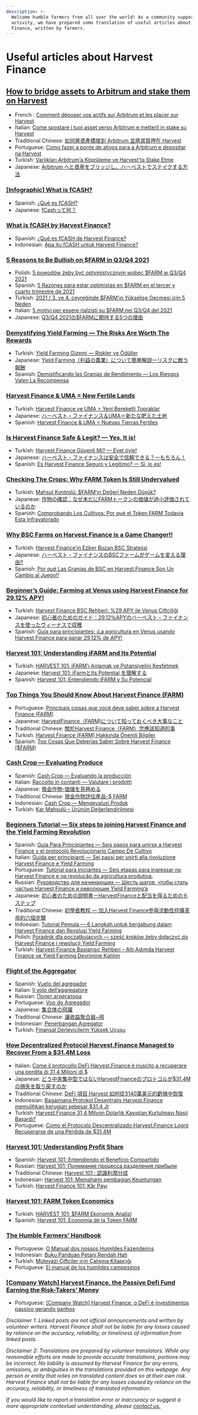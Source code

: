 ```yaml
---
description: >-
  Welcome humble farmers from all over the world! As a community supported
  activity, we have prepared some translation of useful articles about Harvest
  Finance, written by farmers.
---
```


# Useful articles about Harvest Finance

## [How to bridge assets to Arbitrum and stake them on Harvest](https://bob-duval.medium.com/how-to-bridge-assets-to-arbitrum-and-stake-them-on-harvest-2c8a8b18f7a5) <a href="#f864" id="f864"></a>

* French : [Comment déposer vos actifs sur Arbitrum et les placer sur Harvest](https://bob-duval.medium.com/comment-d%C3%A9poser-vos-actifs-sur-arbitrum-et-les-placer-sur-harvest-de018a20c83c)
* Italian: [Come spostare i tuoi asset verso Arbitrum e metterli in stake su Harvest](https://coirof.medium.com/come-spostare-i-tuoi-asset-verso-arbitrum-e-metterli-in-stake-su-harvest-212a6aaacf0c)
* Traditional Chinese: [如何將資產橋接到 Arbitrum 並將其質押在 Harvest](https://harvestfinance-tw.medium.com/%E5%A6%82%E4%BD%95%E5%B0%87%E8%B3%87%E7%94%A2%E6%A9%8B%E6%8E%A5%E5%88%B0-arbitrum-%E4%B8%A6%E5%B0%87%E5%85%B6%E8%B3%AA%E6%8A%BC%E5%9C%A8-harvest-12b0c7388d0d)
* Portuguese: [Como fazer a ponte de ativos para a Arbitrum e depositar na Harvest](https://medium.com/@Blue\_Poison/como-fazer-a-ponte-de-ativos-para-a-arbitrum-e-depositar-na-harvest-fd517d4ede9b)
* Turkish: [Varlıkları Arbitrum’a Köprüleme ve Harvest’ta Stake Etme](https://harvestfiturkce.medium.com/varl%C4%B1klar%C4%B1-arbitruma-k%C3%B6pr%C3%BCleme-ve-harvest-ta-stake-etme-cfff3024d678)
* Japanese: [Arbitrum へと資産をブリッジし、ハーベストでステイクする方法](https://miwa-wv.medium.com/arbitrum-%E3%81%B8%E3%81%A8%E8%B3%87%E7%94%A3%E3%82%92%E3%83%96%E3%83%AA%E3%83%83%E3%82%B8%E3%81%97-%E3%83%8F%E3%83%BC%E3%83%99%E3%82%B9%E3%83%88%E3%81%A7%E3%82%B9%E3%83%86%E3%82%A4%E3%82%AF%E3%81%99%E3%82%8B%E6%96%B9%E6%B3%95-92ffed1ad140)

### [\[Infographic\] What is fCASH?](https://yogafire-genuine.medium.com/infographic-what-is-fcash-8c3402311a69) <a href="#744d" id="744d"></a>

* Spanish: [¿Qué es fCASH?](https://c3h.medium.com/es-qu%C3%A9-es-fcash-3fdb06bdb623)
* Japanese: [fCashって何？](https://miwa-wv.medium.com/jpn-fcash%E3%81%A3%E3%81%A6%E4%BD%95-7ef7ae883c63)

### [What is fCASH by Harvest Finance?](https://www.publish0x.com/bityard/superumans-4-what-is-fcash-by-harvest-finance-xjojqor) <a href="#c5d9" id="c5d9"></a>

* Spanish: [¿Qué es fCASH de Harvest Finance?](https://c3h.medium.com/superumans-4-qu%C3%A9-es-fcash-de-harvest-finance-d32aa60eb1de)
* Indonesian: [Apa itu fCASH untuk Harvest Finance?](https://gamewatch21.medium.com/superumans-4-apa-itu-fcash-untuk-harvest-finance-850c982fb648)

### [5 Reasons to Be Bullish on $FARM in Q3/Q4 2021](https://notsellin.medium.com/5-reasons-to-be-bullish-on-farm-in-q3-2021-1b8d28802309) <a href="#41fa" id="41fa"></a>

* Polish: [5 powodów żeby być optymistycznym wobec $FARM w Q3/Q4 2021](https://1551lukas.medium.com/5-powod%C3%B3w-%C5%BCeby-by%C4%87-optymistycznym-wobec-farm-w-q3-q4-2021-345ea5e51ff3)
* Spanish: [5 Razones para estar optimistas en $FARM en el tercer y cuarto trimestre de 2021](https://c3h.medium.com/5-razones-para-estar-optimistas-en-farm-en-el-tercer-y-cuarto-trimestre-de-2021-74515d3e7c85)
* Turkish: [2021 / 3. ve 4. çeyreğinde $FARM’ın Yükselişe Geçmesi için 5 Neden](https://armogpublish.medium.com/2021-3-ve-4-%C3%A7eyre%C4%9Finde-farm%C4%B1n-y%C3%BCkseli%C5%9Fe-ge%C3%A7mesi-i%C3%A7in-5-neden-758754121017)
* Italian: [5 motivi per essere rialzisti su $FARM nei Q3/Q4 del 2021](https://coirof.medium.com/5-motivi-per-essere-rialzisti-su-farm-nei-q3-q4-del-2021-e728e7a437bb)
* Japanese: [Q3/Q4 2021の$FARMに期待する5つの理由](https://miwa-wv.medium.com/q3-q4-2021%E3%81%AE-farm%E3%81%AB%E6%9C%9F%E5%BE%85%E3%81%99%E3%82%8B5%E3%81%A4%E3%81%AE%E7%90%86%E7%94%B1-8bada6b0b6bb)

### [Demystifying Yield Farming — The Risks Are Worth The Rewards](https://beincrypto.com/demystifying-yield-farming-the-risks-are-worth-the-rewards/) <a href="#3fc9" id="3fc9"></a>

* Turkish: [Yield Farming Gizemi — Riskler ve Ödüller](https://armogpublish.medium.com/yield-farming-gizemini-%C3%A7%C3%B6zmek-riskler-ve-%C3%B6d%C3%BCller-e49fb2d81b76)
* Japanese: [Yield Farming（利益の農業）について簡単解説ーリスクに敵う報酬](https://miwa-wv.medium.com/yield-farming-%E5%88%A9%E7%9B%8A%E3%81%AE%E8%BE%B2%E6%A5%AD-%E3%81%AB%E3%81%A4%E3%81%84%E3%81%A6%E7%B0%A1%E5%8D%98%E8%A7%A3%E8%AA%AC%E3%83%BC%E3%83%AA%E3%82%B9%E3%82%AF%E3%81%AB%E6%95%B5%E3%81%86%E5%A0%B1%E9%85%AC-4f20382d3eb4)
* Spanish: [Demistificando las Granjas de Rendimiento — Los Riesgos Valen La Recompensa](https://axel12.medium.com/demistificando-las-granjas-de-rendimiento-las-recompensas-valen-los-riesgos-6ac5762832d7)

### [Harvest Finance & UMA = New Fertile Lands](https://notsellin.medium.com/harvest-finance-uma-new-fertile-lands-d9c0a583863a) <a href="#dabd" id="dabd"></a>

* Turkish: [Harvest Finance ve UMA = Yeni Bereketli Topraklar](https://armogpublish.medium.com/harvest-finance-ve-uma-yeni-bereketli-topraklar-58236e3278f7)
* Japanese: [ハーベスト・ファイナンス＆UMA＝新たな肥えた土地](https://miwa-wv.medium.com/%E3%83%8F%E3%83%BC%E3%83%99%E3%82%B9%E3%83%88-%E3%83%95%E3%82%A1%E3%82%A4%E3%83%8A%E3%83%B3%E3%82%B9-uma-%E6%96%B0%E3%81%9F%E3%81%AA%E8%82%A5%E3%81%88%E3%81%9F%E5%9C%9F%E5%9C%B0-92a2aa2f56a6)
* Spanish: [Harvest Finance & UMA = Nuevas Tierras Fertiles](https://axel12.medium.com/harvest-finance-uma-nuevas-tierras-fertiles-87845ee671a1)

### [Is Harvest Finance Safe & Legit? — Yes, It is!](https://notsellin.medium.com/is-harvest-finance-safe-legit-yes-it-is-f9ba8c01d7df) <a href="#4d18" id="4d18"></a>

* Turkish: [Harvest Finance Güvenli Mi? — Evet öyle!](https://armogpublish.medium.com/harvest-finance-g%C3%BCvenli-mi-evet-%C3%B6yle-767605554188)
* Japanese: [ハーベスト・ファイナンスは安全で信頼できる？ーもちろん！](https://miwa-wv.medium.com/%E3%83%8F%E3%83%BC%E3%83%99%E3%82%B9%E3%83%88-%E3%83%95%E3%82%A1%E3%82%A4%E3%83%8A%E3%83%B3%E3%82%B9%E3%81%AF%E5%AE%89%E5%85%A8%E3%81%A7%E4%BF%A1%E9%A0%BC%E3%81%A7%E3%81%8D%E3%82%8B-%E3%83%BC%E3%82%82%E3%81%A1%E3%82%8D%E3%82%93-a194105833bb)
* Spanish: [Es Harvest Finance Seguro y Legitimo? — Si, lo es!](https://axel12.medium.com/es-harvest-finance-seguro-y-legitimo-si-lo-es-c2b8d265eb52)

### [Checking The Crops: Why FARM Token Is Still Undervalued](https://mbroome02.medium.com/checking-the-crops-why-farm-token-is-still-undervalued-cb6b764e6ff5) <a href="#e73b" id="e73b"></a>

* Turkish: [Mahsul Kontrolü: $FARM’ın Değeri Neden Düşük?](https://armogpublish.medium.com/mahsul-kontrol%C3%BC-farm%C4%B1n-de%C4%9Feri-neden-d%C3%BC%C5%9F%C3%BCk-b7e9e810eef)
* Japanese: [作物の確認：なぜ未だにFARMトークンの価値が過小評価されているのか](https://miwa-wv.medium.com/%E4%BD%9C%E7%89%A9%E3%81%AE%E7%A2%BA%E8%AA%8D-%E3%81%AA%E3%81%9C%E6%9C%AA%E3%81%A0%E3%81%ABfarm%E3%83%88%E3%83%BC%E3%82%AF%E3%83%B3%E3%81%AE%E4%BE%A1%E5%80%A4%E3%81%8C%E9%81%8E%E5%B0%8F%E8%A9%95%E4%BE%A1%E3%81%95%E3%82%8C%E3%81%A6%E3%81%84%E3%82%8B%E3%81%AE%E3%81%8B-100707fa094f)
* Spanish: [Comprobando Los Cultivos: Por qué el Token FARM Todavia Esta Infravalorado](https://axel12.medium.com/revisando-los-cultivos-por-qu%C3%A9-el-token-farm-esta-todavia-devaluado-311412ed9b2e)

### [Why BSC Farms on Harvest.Finance is a Game Changer!!](https://www.publish0x.com/crypto-projects-sams-reviews/why-bsc-farms-on-harvestfinance-is-a-game-changer-xomnxlo) <a href="#24c5" id="24c5"></a>

* Turkish: [Harvest Finance’ın Ezber Bozan BSC Stratejisi](https://armogpublish.medium.com/harvest-finance%C4%B1n-ezber-bozan-bsc-stratejisi-ad12ccc364bd)
* Japanese: [ハーベスト・ファイナンスのBSCファームがゲームを変える理由‼](https://miwa-wv.medium.com/%E3%83%8F%E3%83%BC%E3%83%99%E3%82%B9%E3%83%88-%E3%83%95%E3%82%A1%E3%82%A4%E3%83%8A%E3%83%B3%E3%82%B9%E3%81%AEbsc%E3%83%95%E3%82%A1%E3%83%BC%E3%83%A0%E3%81%8C%E3%82%B2%E3%83%BC%E3%83%A0%E3%82%92%E5%A4%89%E3%81%88%E3%82%8B%E7%90%86%E7%94%B1-5183b9d39a1d)
* Spanish: [Por qué Las Granjas de BSC en Harvest.Finance Son Un Cambio al Juego!!](https://axel12.medium.com/por-qu%C3%A9-las-granjas-de-bsc-en-harvest-finance-son-un-cambio-al-juego-14d2ac272716)

### [Beginner’s Guide: Farming at Venus using Harvest Finance for 29.12% APY!](https://read.cash/@Laurenceuuu/beginners-guide-farming-at-venus-using-harvest-finance-for-2912-apy-07b79520) <a href="#625c" id="625c"></a>

* Turkish: [Harvest Finance BSC Rehberi: %29 APY ile Venus Çiftçiliği](https://armogpublish.medium.com/harvest-finance-bsc-rehberi-29-apy-ile-venus-%C3%A7ift%C3%A7ili%C4%9Fi-831ad7547fd)
* Japanese: [初心者のためのガイド：29.12％APYのハーベスト・ファイナンスを使ったヴィーナスで収穫](https://miwa-wv.medium.com/%E5%88%9D%E5%BF%83%E8%80%85%E3%81%AE%E3%81%9F%E3%82%81%E3%81%AE%E3%82%AC%E3%82%A4%E3%83%89-29-12-apy%E3%81%AE%E3%83%8F%E3%83%BC%E3%83%99%E3%82%B9%E3%83%88-%E3%83%95%E3%82%A1%E3%82%A4%E3%83%8A%E3%83%B3%E3%82%B9%E3%82%92%E4%BD%BF%E3%81%A3%E3%81%9F%E3%83%B4%E3%82%A3%E3%83%BC%E3%83%8A%E3%82%B9%E3%81%A7%E5%8F%8E%E7%A9%AB-3d643def57b4)
* Spanish: [Guía para principiantes: ¡La agricultura en Venus usando Harvest Finance para ganar 29,12% de APY!](https://c3h.medium.com/gu%C3%ADa-para-principiantes-la-agricultura-en-venus-usando-harvest-finance-para-ganar-29-12-de-apy-9531e13daf84)

### [Harvest 101: Understanding iFARM and Its Potential](https://mbroome02.medium.com/harvest-101-understanding-ifarm-and-its-potential-54d9cfe305e5) <a href="#9813" id="9813"></a>

* Turkish: [HARVEST 101: iFARM’ı Anlamak ve Potansiyelini Keşfetmek](https://medium.com/@armaganpublish/harvest-101-ifarm%C4%B1-anlamak-ve-potansiyelini-ke%C5%9Ffetmek-11f69b94cf69)
* Japanese: [Harvest 101: iFarmとIts Potential を理解する](https://miwa-wv.medium.com/harvest-101-ifarm%E3%81%A8its-potential-%E3%82%92%E7%90%86%E8%A7%A3%E3%81%99%E3%82%8B-90755ea1be12)
* Spanish: [Harvest 101: Entendiendo iFARM y Su Potencial](https://axel12.medium.com/harvest-101-entendiendo-ifarm-y-su-potencial-4b2067971cf9)

### [Top Things You Should Know About Harvest Finance (FARM)](https://www.publish0x.com/crypto-truth-lexicon/top-things-you-should-know-about-harvest-finance-farm-xpnpygo) <a href="#30a4" id="30a4"></a>

* Portuguese: [Principais coisas que você deve saber sobre a Harvest Finance (FARM)](https://medium.com/@sandraspigato/principais-coisas-que-voc%C3%AA-deve-saber-sobre-a-harvest-finance-farm-ef97f795d470)
* Japanese: [HarvestFinance（FARM)について知っておくべき大事なこと](https://miwa-wv.medium.com/harvestfinance-farm-%E3%81%AB%E3%81%A4%E3%81%84%E3%81%A6%E7%9F%A5%E3%81%A3%E3%81%A6%E3%81%8A%E3%81%8F%E3%81%B9%E3%81%8D%E5%A4%A7%E4%BA%8B%E3%81%AA%E3%81%93%E3%81%A8-5f91d4c3b79a)
* Traditional Chinese: [關於Harvest Finance（FARM）您應該知道的事](https://harvestfinance-tw.medium.com/%E9%97%9C%E6%96%BCharvest-finance-farm-%E6%82%A8%E6%87%89%E8%A9%B2%E7%9F%A5%E9%81%93%E7%9A%84%E4%BA%8B-ff84171c8c92)
* Turkish: [Harvest Finance (FARM) Hakkında Önemli Bilgiler](https://medium.com/@armaganpublish/harvest-finance-farm-hakk%C4%B1nda-%C3%B6nemli-bilgiler-f7075dbe9973)
* Spanish: [Top Cosas Que Deberías Saber Sobre Harvest Finance ($FARM)](https://axel12.medium.com/top-cosas-que-deber%C3%ADas-saber-sobre-harvest-finance-farm-fa5b2865b6f0)

### [Cash Crop — Evaluating Produce](https://redmption.medium.com/cash-crop-evaluating-produce-eade80e5ab2d) <a href="#c491" id="c491"></a>

* Spanish: [Cash Crop — Evaluando la producción](https://axel12.medium.com/cash-crop-evaluando-la-producci%C3%B3n-e460a4cb205d)
* Italian: [Raccolto in contanti — Valutare i prodotti](https://coirof.medium.com/raccolto-in-contanti-valutare-i-prodotti-d70718803013)
* Japanese: [換金作物-価値を見極める](https://miwa-wv.medium.com/%E6%8F%9B%E9%87%91%E4%BD%9C%E7%89%A9-%E4%BE%A1%E5%80%A4%E3%82%92%E8%A6%8B%E6%A5%B5%E3%82%81%E3%82%8B-39575054f0c9)
* Traditional Chinese: [現金作物評估產品-$ FARM](https://harvestfinance-tw.medium.com/%E7%8F%BE%E9%87%91%E4%BD%9C%E7%89%A9%E8%A9%95%E4%BC%B0%E7%94%A2%E5%93%81-farm-dd1eee158b1d)
* Indonesian: [Cash Crop — Mengevalusi Produk](https://medium.com/@gamewatch21/cash-crop-mengevalusi-produk-8c4333939025)
* Turkish: [Kar Mahsulü – Ürünün Değerlendirilmesi](https://harvestfiturkce.medium.com/kar-mahsul%C3%BC-%C3%BCr%C3%BCn%C3%BCn-de%C4%9Ferlendirilmesi-7273be3fd91a)

### [**Beginners Tutorial — Six steps to joining Harvest Finance and the Yield Farming Revolution**](https://redmption.medium.com/yield-farming-for-beginners-getting-started-with-harvest-finance-aca3991fccc3) <a href="#16f8" id="16f8"></a>

* Spanish: [Guía Para Principiantes — Seis pasos para unirse a Harvest Finance y el protocolo Revolucionario Campo De Cultivo](https://axel12.medium.com/gu%C3%ADa-para-principiantes-seis-pasos-para-unirse-a-harvest-finance-y-el-protocolo-revolucionario-d83d0ec771ef)
* Italian: [Guida per principianti — Sei passi per unirti alla rivoluzione Harvest Finance e Yield Farming](https://coirof.medium.com/guida-per-principianti-sei-passi-per-unirti-alla-rivoluzione-harvest-finance-e-yield-farming-657ca1a9615d)
* Portuguese: [Tutorial para iniciantes — Seis etapas para ingressar no Harvest Finance e na revolução da agricultura produtiva.](https://medium.com/@sandraspigato/tutorial-para-iniciantes-seis-etapas-para-ingressar-no-harvest-finance-e-na-revolu%C3%A7%C3%A3o-da-e603e7b6e673)
* Russian: [Руководство для начинающих — Шесть шагов, чтобы стать частью Harvest Finance и революции Yield Farming’a](https://medium.com/@makurinma03/%D1%80%D1%83%D0%BA%D0%BE%D0%B2%D0%BE%D0%B4%D1%81%D1%82%D0%B2%D0%BE-%D0%B4%D0%BB%D1%8F-%D0%BD%D0%B0%D1%87%D0%B8%D0%BD%D0%B0%D1%8E%D1%89%D0%B8%D1%85-%D1%88%D0%B5%D1%81%D1%82%D1%8C-%D1%88%D0%B0%D0%B3%D0%BE%D0%B2-%D1%87%D1%82%D0%BE%D0%B1%D1%8B-%D1%81%D1%82%D0%B0%D1%82%D1%8C-%D1%87%D0%B0%D1%81%D1%82%D1%8C%D1%8E-harvest-finance-%D0%B8-%D1%80%D0%B5%D0%B2%D0%BE%D0%BB%D1%8E%D1%86%D0%B8%D0%B8-yield-45b50990d56)
* Japanese: [初心者のための説明書ーHarvestFinanceと配当を得るための６ステップ](https://miwa-wv.medium.com/%E5%88%9D%E5%BF%83%E8%80%85%E3%81%AE%E3%81%9F%E3%82%81%E3%81%AE%E8%AA%AC%E6%98%8E%E6%9B%B8%E3%83%BCharvestfinance%E3%81%A8%E9%85%8D%E5%BD%93%E3%82%92%E5%BE%97%E3%82%8B%E3%81%9F%E3%82%81%E3%81%AE%EF%BC%96%E3%82%B9%E3%83%86%E3%83%83%E3%83%97-9638dd921092)
* Traditional Chinese: [初學者教程 — 加入Harvest Finance參與流動性挖擴革命的六個步驟](https://harvestfinance-tw.medium.com/%E7%B5%A6%E6%B5%81%E5%8B%95%E6%80%A7%E6%8C%96%E6%93%B4%E7%9A%84%E5%88%9D%E5%AD%B8%E8%80%85-harvest-finance-%E7%9A%84%E7%AC%AC%E4%B8%80%E5%A0%82%E8%AA%B2-84b0b2155b)
* Indoesian: [Tutorial Pemula — 6 Langkah untuk bergabung dalam Harvest Finance dan Revolusi Yield Farming](https://medium.com/@gamewatch21/tutorial-pemula-6-langkah-untuk-bergabung-dalam-harvest-finance-dan-revolusi-yield-farming-8f81c9d63c35)
* Polish: [Poradnik dla początkujących — sześć kroków żeby dołączyć do Harvest Finance i rewolucji Yield Farming](https://1551lukas.medium.com/poradnik-dla-pocz%C4%85tkuj%C4%85cych-sze%C5%9B%C4%87-krok%C3%B3w-%C5%BCeby-do%C5%82%C4%85czy%C4%87-do-harvest-finance-i-rewolucji-yield-131c47539e38)
* Turkish: [Harvest Finance Başlangıç Rehberi – Altı Adımda Harvest Finance ve Yield Farming Devrimine Katılım](https://harvestfiturkce.medium.com/harvest-finance-ba%C5%9Flang%C4%B1%C3%A7-rehberi-alt%C4%B1-ad%C4%B1mda-harvest-finance-ve-yield-farming-devrimine-kat%C4%B1l%C4%B1m-6cc15475db)

### [**Flight of the Aggregator**](https://redmption.medium.com/flight-of-the-aggregator-1a687a1662ed) <a href="#de50" id="de50"></a>

* Spanish: [Vuelo del agregador](https://axel12.medium.com/the-flight-of-the-alligator-15d8850e561b)
* Italian: [Il volo dell’aggregatore](https://coirof.medium.com/il-volo-dellaggregatore-3296b20d115b)
* Russian: [Полет агрегатора](https://makurinma03.medium.com/%D0%BF%D0%BE%D0%BB%D0%B5%D1%82-%D0%B0%D0%B3%D1%80%D0%B5%D0%B3%D0%B0%D1%82%D0%BE%D1%80%D0%B0-1c86482585e7)
* Portuguese: [Voo do Agregador](https://medium.com/@sandraspigato/voo-do-agregador-2ffefc3f1861)
* Japanese: [集合体の飛躍](https://miwa-wv.medium.com/%E9%9B%86%E5%90%88%E4%BD%93%E3%81%AE%E9%A3%9B%E8%BA%8D-6d3dbb68e1c9)
* Traditional Chinese: [讓收益聚合器\~飛](https://harvestfinance-tw.medium.com/%E8%AE%93%E6%94%B6%E7%9B%8A%E8%81%9A%E5%90%88%E5%99%A8-%E9%A3%9B-4ee850eea484?source=follow\_footer---------0----------------------------)
* Indonesian: [Penerbangan Agregator](https://medium.com/@gamewatch21/penerbangan-agregator-6b1fb11f454f)
* Turkish: [Finansal Derleyicilerin Yüksek Uçuşu](https://medium.com/@armaganpublish/finansal-derleyicilerin-y%C3%BCksek-u%C3%A7u%C5%9Fu-1f4bd7497c95)

### [**How Decentralized Protocol Harvest.Finance Managed to Recover From a $31.4M Loss**](https://www.publish0x.com/coinbuzz/how-decentralized-protocol-harvestfinance-managed-to-recover-xdnryrj) <a href="#bffc" id="bffc"></a>

* Italian: [Come il protocollo DeFi Harvest.Finance è riuscito a recuperare una perdita di 31,4 Milioni di $](https://coirof.medium.com/come-il-protocollo-defi-harvest-finance-%C3%A8-riuscito-a-recuperare-una-perdita-di-31-4-milioni-di-ef500d33c8ea)
* Japanese: [どう中央集中型ではないHarvestFinanceのプロトコルが$31.4Mの損失を取り戻すのか](https://miwa-wv.medium.com/%E3%81%A9%E3%81%86%E4%B8%AD%E5%A4%AE%E9%9B%86%E4%B8%AD%E5%9E%8B%E3%81%A7%E3%81%AF%E3%81%AA%E3%81%84harvestfinance%E3%81%AE%E3%83%97%E3%83%AD%E3%83%88%E3%82%B3%E3%83%AB%E3%81%8C-31-4m%E3%81%AE%E6%90%8D%E5%A4%B1%E3%82%92%E5%8F%96%E3%82%8A%E6%88%BB%E3%81%99%E3%81%AE%E3%81%8B-6fda0482ec6e)
* Traditional Chinese: [DeFi 項目 Harvest 如何從3140萬美元的虧損中恢復](https://harvestfinance-tw.medium.com/defi-%E9%A0%85%E7%9B%AE-harvest-%E5%A6%82%E4%BD%95%E5%BE%9E3140%E8%90%AC%E7%BE%8E%E5%85%83%E7%9A%84%E8%99%A7%E6%90%8D%E4%B8%AD%E6%81%A2%E5%BE%A9-93debef65917)
* Indonesian: [Bagaimana Protokol Desentralis Harvest.Finance memulihkan kerugian sebesar $31.4 Jt](https://medium.com/@gamewatch575/bagaimana-protokol-desentralis-harvest-finance-memulihkan-kerugian-sebesar-31-4-jt-eb0fcdb9f3e9)
* Turkish: [Harvest.Finance 31,4 Milyon Dolarlık Kayıptan Kurtulmayı Nasıl Başardı?](https://harvestturkce.medium.com/harvest-finance-31-4-milyon-dolarl%C4%B1k-kay%C4%B1ptan-kurtulmay%C4%B1-nas%C4%B1l-ba%C5%9Fard%C4%B1-2ce65d7f769c)
* Portuguese: [Como el Protocolo Descentralizado Harvest.Finance Logró Recuperarse de una Pérdida de $31.4M](https://axel12.medium.com/como-el-protocolo-descentralizado-harvest-finance-logr%C3%B3-recuperarse-de-una-p%C3%A9rdida-de-31-4m-1945bba6010e)

### [Harvest 101: Understanding Profit Share](https://mbroome02.medium.com/harvest-101-understanding-profit-share-4dccfd1a8c) <a href="#5b4c" id="5b4c"></a>

* Spanish: [Harvest 101: Entendiendo el Beneficio Compartido](https://axel12.medium.com/harvest-101-entendiendo-el-beneficio-compartido-cb8e8653106c)
* Russian: [Harvest 101: Понимание процесса разделения прибыли](https://maks-repin-repin.medium.com/harvest-101-%D0%BF%D0%BE%D0%BD%D0%B8%D0%BC%D0%B0%D0%BD%D0%B8%D0%B5-%D1%80%D0%B0%D0%B7%D0%B4%D0%B5%D0%BB%D0%B5%D0%BD%D0%B8%D1%8F-%D0%BF%D1%80%D0%B8%D0%B1%D1%8B%D0%BB%D0%B8-e50822e38b2c)
* Traditional Chinese: [Harvest 101 : 認識利潤分成](https://harvestfinance-tw.medium.com/harvest-101-%E8%AA%8D%E8%AD%98%E5%88%A9%E6%BD%A4%E5%88%86%E6%88%90-28d04856c887)
* Indonesian: [Harvest 101: Memahami pembagian Keuntungan](https://medium.com/@gamewatch21/harvest-101-memahami-pembagian-keuntungan-415ceb3a10a1)
* Turkish: [Harvest Finance 101: Kâr Payı](https://harvestfiturkce.medium.com/harvest-finance-101-k%C3%A2r-pay%C4%B1-eebaeb83fded)

### [Harvest 101: FARM Token Economics](https://mbroome02.medium.com/harvest-101-farm-token-economics-1925f24537ca) <a href="#5488" id="5488"></a>

* Turkish: [HARVEST 101: $FARM Ekonomik Analizi](https://medium.com/@armaganpublish/harvest-101-farm-ekonomik-analizi-f4861e798354)
* Spanish: [Harvest 101: Economia de la Token FARM](https://axel12.medium.com/harvest-101-economia-de-las-tokens-farm-31c24f6a305d)

### [The Humble Farmers’ Handbook](https://medium.com/@BIBI\_CAT/the-humble-farmers-handbook-d7101a06d5bf) <a href="#e685" id="e685"></a>

* Portuguese: [O Manual dos nossos Humildes Fazendeiros](https://medium.com/@sandraspigato/o-manual-dos-nossos-humildes-fazendeiros-3e2365f2c676)
* Indonesian: [Buku Panduan Petani Rendah Hati](https://medium.com/@gamewatch21/buku-panduan-petani-rendah-hati-407387a899c3)
* Turkish: [Mütevazi Çiftçiler için Çalışma Kitapçığı](https://medium.com/@armaganpublish/m%C3%BCtevazi-%C3%A7ift%C3%A7iler-i%C3%A7in-%C3%A7al%C4%B1%C5%9Fma-kitap%C3%A7%C4%B1%C4%9F%C4%B1-f9852ec47a38)
* Portuguese: [El manual de los humildes campesinos](https://axel12.medium.com/el-manual-de-los-humildes-campesinos-398b72d7fe6b)

### [\[Company Watch\] Harvest Finance, the Passive Defi Fund Earning the Risk-Takers’ Money](https://medium.com/coinmonks/company-watch-harvest-finance-the-passive-defi-fund-earning-the-risk-takers-money-76193f496a4b) <a href="#a987" id="a987"></a>

* Portuguese: [\[Company Watch\] Harvest Finance, o DeFi é investimentos passivo gerando ganhos](https://medium.com/@sandraspigato/company-watch-harvest-finance-o-defi-%C3%A9-investimentos-passivo-gerando-ganhos-86aed3d430a0)

_Disclaimer 1: Linked posts are not official announcements and written by volunteer writers. Harvest Finance shall not be liable for any losses caused by reliance on the accuracy, reliability, or timeliness of information from linked posts._

_Disclaimer 2: Translations are prepared by volunteer translators. While any reasonable efforts are made to provide accurate translations, portions may be incorrect. No liability is assumed by Harvest Finance for any errors, omissions, or ambiguities in the translations provided on this webpage. Any person or entity that relies on translated content does so at their own risk. Harvest Finance shall not be liable for any losses caused by reliance on the accuracy, reliability, or timeliness of translated information._

_If you would like to report a translation error or inaccuracy or suggest a more appropriate contextual understanding, please_ [_contact us._](https://discord.gg/CcrXSR46)
